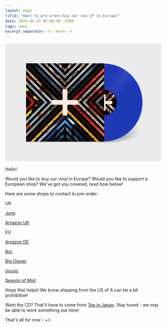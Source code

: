 ```yaml
---
layout: page
title: "Want to pre-order/buy our new LP in Europe?"
date: 2024-04-29 06:00:00 -0500
tags: news
excerpt_separator: <!--more-->
---
```


<a href="/assets/img/full/plumu-mock-up-rb.jpg" alt="Full res version"><img src="/assets/img/full/plumu-mock-up-rb.jpg"/></a>

Hello!

Would you like to buy our vinyl in Europe? Would you like to support a European
shop? We've got you covered, read how below!

<!--more-->

Here are some shops to contact to pre-order:

UK

[Juno](https://www.juno.co.uk/products/plus-minus-further-afield-vinyl/1016396-01/?currency=GBP&flt=1)

[Amazon UK](https://www.amazon.co.uk/Further-Afield-VINYL-Plus-Minus/dp/B0CXY6VFFJ)

EU

[Amazon DE](https://www.amazon.de/-/en/Plus-Minus/dp/B0CXY6VFFJ)

[Bol.](https://www.bol.com/nl/nl/p/further-afield/9300000177220504/)

[Big Dipper](https://bigdipper.no/ernest-jenning-records/ejrc212lp/plus-minus-further-afield-ltd-lp)

[imusic](https://imusic.se/music/0600064801218/-plus-minus-2024-further-afield-lp)

[Season of Mist](https://shop.season-of-mist.com/plus-minus-further-afield-lp-coloured)

Hope that helps! We know shipping from the US of A can be a bit prohibitive!

Want the CD? That'll have to come from
[7ep in Japan](https://7eptokyo.bandcamp.com/album/further-afield-cd-digital).
Stay tuned - we may be able to work something out here!

That's all for now - +/-
